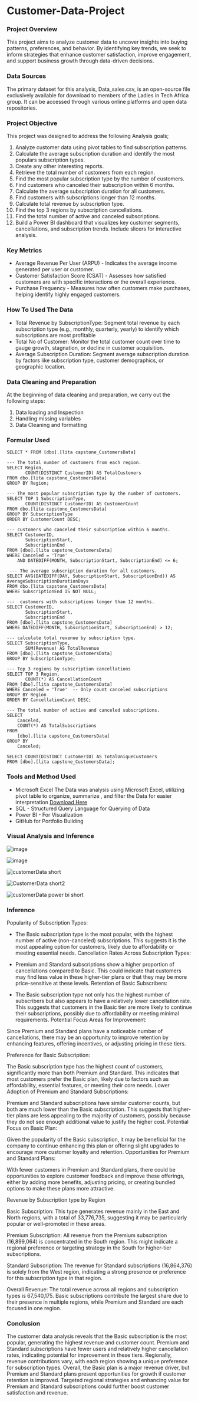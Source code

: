 # Customer-Data-Project

### Project Overview
This project aims to analyze customer data to uncover insights into buying patterns, preferences, and behavior. By identifying key trends, we seek to inform strategies that enhance customer satisfaction, improve engagement, and support business growth through data-driven decisions.

### Data Sources
The primary dataset for this analysis, Data_sales.csv, is an open-source file exclusively available for download to members of the Ladies in Tech Africa group. It can be accessed through various online platforms and open data repositories.

### Project Objective
This project was designed to address the following Analysis goals;
1. Analyze customer data using pivot tables to find subscription patterns.
2. Calculate the average subscription duration and identify the most populars subscription types.
3. Create any other interesting reports.
4. Retrieve the total number of customers from each region.
5. Find the most popular subscription type by the number of customers.
6. Find customers who canceled their subscription within 6 months.
7. Calculate the average subscription duration for all customers.
8. Find customers with subscriptions longer than 12 months.
9. Calculate total revenue by subscription type.
10. Find the top 3 regions by subscription cancellations.
11. Find the total number of active and canceled subscriptions.
12. Build a Power BI dashboard that visualizes key customer segments, cancellations, and subscription trends. Include slicers for interactive analysis.

### Key Metrics
- Average Revenue Per User (ARPU) - Indicates the average income generated per user or customer.
- Customer Satisfaction Score (CSAT) - Assesses how satisfied customers are with specific interactions or the overall experience.
- Purchase Frequency - Measures how often customers make purchases, helping identify highly engaged customers.

### How To Used The Data
- Total Revenue by SubscriptionType: Segment total revenue by each subscription type (e.g., monthly, quarterly, yearly) to identify which subscriptions are most profitable
- Total No of Customer: Monitor the total customer count over time to gauge growth, stagnation, or decline in customer acquisition.
- Average Subscription Duration: Segment average subscription duration by factors like subscription type, customer demographics, or geographic location.

### Data Cleaning and Preparation
At the beginning of data cleaning and preparation, we carry out the following steps:
1. Data loading and Inspection
2. Handling missing variables
3. Data Cleaning and formatting

### Formular Used
```
SELECT * FROM [dbo].[lita capstone_CustomersData]

--- The total number of customers from each region.
SELECT Region, 
       COUNT(DISTINCT CustomerID) AS TotalCustomers
FROM dbo.[lita capstone_CustomersData]
GROUP BY Region;

--- The most popular subscription type by the number of customers.
SELECT TOP 1 SubscriptionType, 
       COUNT(DISTINCT CustomerID) AS CustomerCount
FROM dbo.[lita capstone_CustomersData]
GROUP BY SubscriptionType
ORDER BY CustomerCount DESC;

--- customers who canceled their subscription within 6 months.
SELECT CustomerID, 
       SubscriptionStart, 
       SubscriptionEnd
FROM [dbo].[lita capstone_CustomersData]
WHERE Canceled = 'True' 
	AND DATEDIFF(MONTH, SubscriptionStart, SubscriptionEnd) <= 6;
	
 --- The average subscription duration for all customers.
SELECT AVG(DATEDIFF(DAY, SubscriptionStart, SubscriptionEnd)) AS AverageSubscriptionDurationDays
FROM dbo.[lita capstone_CustomersData]
WHERE SubscriptionEnd IS NOT NULL;

---  customers with subscriptions longer than 12 months.
SELECT CustomerID, 
       SubscriptionStart, 
       SubscriptionEnd
FROM [dbo].[lita capstone_CustomersData]
WHERE DATEDIFF(MONTH, SubscriptionStart, SubscriptionEnd) > 12;

--- calculate total revenue by subscription type. 
SELECT SubscriptionType, 
       SUM(Revenue) AS TotalRevenue
FROM [dbo].[lita capstone_CustomersData]
GROUP BY SubscriptionType;

--- Top 3 regions by subscription cancellations
SELECT TOP 3 Region, 
       COUNT(*) AS CancellationCount
FROM [dbo].[lita capstone_CustomersData]
WHERE Canceled = 'True'  -- Only count canceled subscriptions
GROUP BY Region
ORDER BY CancellationCount DESC;

--- The total number of active and canceled subscriptions.
SELECT 
    Canceled, 
    COUNT(*) AS TotalSubscriptions
FROM 
    [dbo].[lita capstone_CustomersData]
GROUP BY 
    Canceled;

SELECT COUNT(DISTINCT CustomerID) AS TotalUniqueCustomers
FROM [dbo].[lita capstone_CustomersData];
```

### Tools and Method Used
- Microsoft Excel  The Data was analysis using Microsoft Excel, utilizing pivot table to organize, summarize , and filter the Data for easier interpretation [Download Here](https://canvas.instructure.com/courses/10186984/files/folder/Capstone%20Project)
- SQL - Structured Query Language for Querying of Data
- Power BI - For Visualization
- GitHub for Portfolio Building


### Visual Analysis and Inference

![image](https://github.com/user-attachments/assets/79135e89-1db4-4398-bf0c-aed02bf0bc0c)

![image](https://github.com/user-attachments/assets/dad4416b-e7ff-4a79-b25c-1c247bff0949)

![customerData short](https://github.com/user-attachments/assets/cee8bdda-c0f2-45b2-b41d-6287c6f77fde)

![CustomerData short2](https://github.com/user-attachments/assets/a9b40e14-67be-403e-a3d0-36d883a51369)

![customerData power bi short](https://github.com/user-attachments/assets/755becfc-baf4-4171-a8c7-71d0de6779ec)

### Inference
Popularity of Subscription Types:

- The Basic subscription type is the most popular, with the highest number of active (non-canceled) subscriptions. This suggests it is the most appealing option for customers, likely due to affordability or meeting essential needs.
Cancellation Rates Across Subscription Types:

- Premium and Standard subscriptions show a higher proportion of cancellations compared to Basic. This could indicate that customers may find less value in these higher-tier plans or that they may be more price-sensitive at these levels.
Retention of Basic Subscribers:

- The Basic subscription type not only has the highest number of subscribers but also appears to have a relatively lower cancellation rate. This suggests that customers in the Basic tier are more likely to continue their subscriptions, possibly due to affordability or meeting minimal requirements.
Potential Focus Areas for Improvement:

Since Premium and Standard plans have a noticeable number of cancellations, there may be an opportunity to improve retention by enhancing features, offering incentives, or adjusting pricing in these tiers.

Preference for Basic Subscription:

The Basic subscription type has the highest count of customers, significantly more than both Premium and Standard. This indicates that most customers prefer the Basic plan, likely due to factors such as affordability, essential features, or meeting their core needs.
Lower Adoption of Premium and Standard Subscriptions:

Premium and Standard subscriptions have similar customer counts, but both are much lower than the Basic subscription. This suggests that higher-tier plans are less appealing to the majority of customers, possibly because they do not see enough additional value to justify the higher cost.
Potential Focus on Basic Plan:

Given the popularity of the Basic subscription, it may be beneficial for the company to continue enhancing this plan or offering slight upgrades to encourage more customer loyalty and retention.
Opportunities for Premium and Standard Plans:

With fewer customers in Premium and Standard plans, there could be opportunities to explore customer feedback and improve these offerings, either by adding more benefits, adjusting pricing, or creating bundled options to make these plans more attractive.

Revenue by Subscription type by Region

Basic Subscription: This type generates revenue mainly in the East and North regions, with a total of 33,776,735, suggesting it may be particularly popular or well-promoted in these areas.

Premium Subscription: All revenue from the Premium subscription (16,899,064) is concentrated in the South region. This might indicate a regional preference or targeting strategy in the South for higher-tier subscriptions.

Standard Subscription: The revenue for Standard subscriptions (16,864,376) is solely from the West region, indicating a strong presence or preference for this subscription type in that region.

Overall Revenue: The total revenue across all regions and subscription types is 67,540,175. Basic subscriptions contribute the largest share due to their presence in multiple regions, while Premium and Standard are each focused in one region.


### Conclusion
The customer data analysis reveals that the Basic subscription is the most popular, generating the highest revenue and customer count. Premium and Standard subscriptions have fewer users and relatively higher cancellation rates, indicating potential for improvement in these tiers. Regionally, revenue contributions vary, with each region showing a unique preference for subscription types. Overall, the Basic plan is a major revenue driver, but Premium and Standard plans present opportunities for growth if customer retention is improved. Targeted regional strategies and enhancing value for Premium and Standard subscriptions could further boost customer satisfaction and revenue.


















